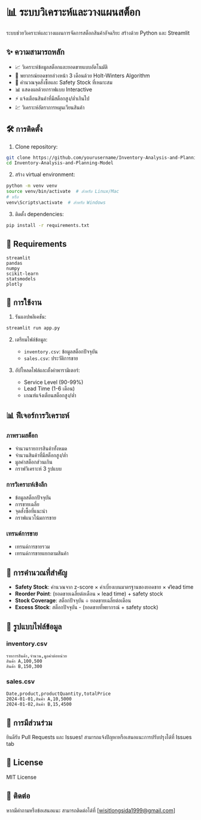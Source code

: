 # 📊 ระบบวิเคราะห์และวางแผนสต็อก

ระบบช่วยวิเคราะห์และวางแผนการจัดการสต็อกสินค้าอัจฉริยะ สร้างด้วย Python และ Streamlit

## ✨ ความสามารถหลัก

- 📈 วิเคราะห์ข้อมูลสต็อกและยอดขายแบบอัตโนมัติ
- 🤖 พยากรณ์ยอดขายล่วงหน้า 3 เดือนด้วย Holt-Winters Algorithm
- 🎯 คำนวณจุดสั่งซื้อและ Safety Stock ที่เหมาะสม
- 📊 แสดงผลด้วยกราฟแบบ Interactive
- ⚡ แจ้งเตือนสินค้าที่มีสต็อกสูง/ต่ำเกินไป
- 💹 วิเคราะห์อัตราการหมุนเวียนสินค้า

## 🛠 การติดตั้ง

1. Clone repository:
```bash
git clone https://github.com/yourusername/Inventory-Analysis-and-Planning-Model.git
cd Inventory-Analysis-and-Planning-Model
```

2. สร้าง virtual environment:
```bash
python -m venv venv
source venv/bin/activate  # สำหรับ Linux/Mac
# หรือ
venv\Scripts\activate  # สำหรับ Windows
```

3. ติดตั้ง dependencies:
```bash
pip install -r requirements.txt
```

## 📝 Requirements

```
streamlit
pandas
numpy
scikit-learn
statsmodels
plotly
```

## 🚀 การใช้งาน

1. รันแอปพลิเคชัน:
```bash
streamlit run app.py
```

2. เตรียมไฟล์ข้อมูล:
   - `inventory.csv`: ข้อมูลสต็อกปัจจุบัน
   - `sales.csv`: ประวัติการขาย

3. อัปโหลดไฟล์และตั้งค่าพารามิเตอร์:
   - Service Level (90-99%)
   - Lead Time (1-6 เดือน)
   - เกณฑ์แจ้งเตือนสต็อกสูง/ต่ำ

## 📊 ฟีเจอร์การวิเคราะห์

### ภาพรวมสต็อก
- จำนวนรายการสินค้าทั้งหมด
- จำนวนสินค้าที่มีสต็อกสูง/ต่ำ
- มูลค่าสต็อกส่วนเกิน
- กราฟวิเคราะห์ 3 รูปแบบ

### การวิเคราะห์เชิงลึก
- ข้อมูลสต็อกปัจจุบัน
- การขายเฉลี่ย
- จุดสั่งซื้อที่แนะนำ
- กราฟแนวโน้มการขาย

### เทรนด์การขาย
- เทรนด์การขายรวม
- เทรนด์การขายแยกตามสินค้า

## 📐 การคำนวณที่สำคัญ

- **Safety Stock**: คำนวณจาก z-score × ค่าเบี่ยงเบนมาตรฐานของยอดขาย × √lead time
- **Reorder Point**: (ยอดขายเฉลี่ยต่อเดือน × lead time) + safety stock
- **Stock Coverage**: สต็อกปัจจุบัน ÷ ยอดขายเฉลี่ยต่อเดือน
- **Excess Stock**: สต็อกปัจจุบัน - (ยอดขายที่พยากรณ์ + safety stock)

## 📄 รูปแบบไฟล์ข้อมูล

### inventory.csv
```csv
รายการสินค้า,จำนวน,มูลค่าต่อหน่วย
สินค้า A,100,500
สินค้า B,150,300
```

### sales.csv
```csv
Date,product,productQuantity,totalPrice
2024-01-01,สินค้า A,10,5000
2024-01-02,สินค้า B,15,4500
```

## 👥 การมีส่วนร่วม

ยินดีรับ Pull Requests และ Issues! สามารถแจ้งปัญหาหรือเสนอแนะการปรับปรุงได้ที่ Issues tab

## 📝 License

MIT License

## 📧 ติดต่อ

หากมีคำถามหรือข้อเสนอแนะ สามารถติดต่อได้ที่ [wisitlongsida1999@gmail.com]